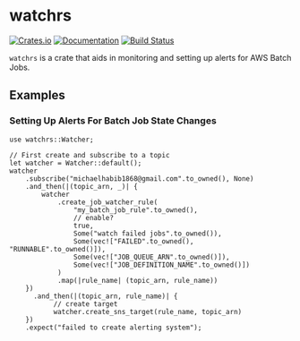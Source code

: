 # watchrs

[![Crates.io](https://img.shields.io/crates/v/watchrs.svg)](https://crates.io/crates/watchrs)
[![Documentation](https://docs.rs/watchrs/badge.svg)](https://docs.rs/watchrs/)
[![Build Status](https://travis-ci.org/itsHabib/watchrs.svg?branch=master)](https://travis-ci.org/itsHabib/watchrs)

`watchrs` is a crate that aids in monitoring and setting up alerts for AWS Batch Jobs.

## Examples

### Setting Up Alerts For Batch Job State Changes
```rust, no_run
use watchrs::Watcher;

// First create and subscribe to a topic
let watcher = Watcher::default();
watcher
    .subscribe("michaelhabib1868@gmail.com".to_owned(), None)
    .and_then(|(topic_arn, _)| {
        watcher
            .create_job_watcher_rule(
                "my_batch_job_rule".to_owned(),
                // enable?
                true,
                Some("watch failed jobs".to_owned()),
                Some(vec!["FAILED".to_owned(), "RUNNABLE".to_owned()]),
                Some(vec!["JOB_QUEUE_ARN".to_owned()]),
                Some(vec!["JOB_DEFINITION_NAME".to_owned()])
            )
            .map(|rule_name| (topic_arn, rule_name))
    })
      .and_then(|(topic_arn, rule_name)| {
           // create target
           watcher.create_sns_target(rule_name, topic_arn)
    })
    .expect("failed to create alerting system");
